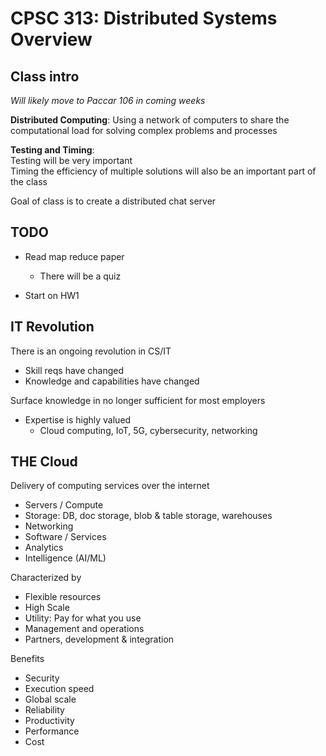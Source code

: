 # CPSC 313: Distributed Systems Overview

## Class intro

*Will likely move to Paccar 106 in coming weeks*

**Distributed Computing**: Using a network of computers to share the computational load for solving complex problems and processes  

**Testing and Timing**:  
Testing will be very important  
Timing the efficiency of multiple solutions will also be an important part of the class

Goal of class is to create a distributed chat server  

## TODO

* Read map reduce paper
  * There will be a quiz

* Start on HW1

## IT Revolution

There is an ongoing revolution in CS/IT

* Skill reqs have changed
* Knowledge and capabilities have changed

Surface knowledge in no longer sufficient for most employers

* Expertise is highly valued
  * Cloud computing, IoT, 5G, cybersecurity, networking

## THE Cloud

Delivery of computing services over the internet

* Servers / Compute
* Storage: DB, doc storage, blob & table storage, warehouses
* Networking
* Software / Services
* Analytics
* Intelligence (AI/ML)

Characterized by

* Flexible resources
* High Scale
* Utility: Pay for what you use
* Management and operations
* Partners, development & integration

Benefits

* Security
* Execution speed
* Global scale
* Reliability
* Productivity
* Performance
* Cost
